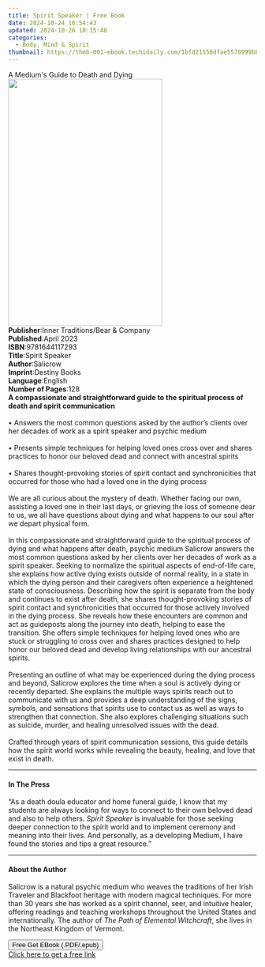 ```yaml
---
title: Spirit Speaker | Free Book
date: 2024-10-24 16:54:43
updated: 2024-10-26 10:15:48
categories:
  - Body, Mind & Spirit
thumbnail: https://thmb-001-ebook.techidaily.com/1bfd21550dfae5578999bb61a5ccc20bf2195421f7c7d6bcb956c05ed71101bb.jpg
---
```

<main id="book-container">
  <div class="flex flex-col">
    <div class="book-brief flex-1 py-6 px-4 sm:p-6 md:py-10 md:px-8">
      <!-- brief-->
      <div class="book-brief-main">A Medium's Guide to Death and Dying</div>
    </div>
    <div
      class="book-meta-info flex-1 grid gap-4 col-start-1 col-end-3 row-start-1 sm:mb-6 sm:grid-cols-4 lg:gap-6 lg:col-start-2 lg:row-end-6 lg:row-span-6 lg:mb-0"
    >
      <div
        class="book-meta-info-left place-content-center mt-4 p-4 text-sm leading-6 col-start-2 col-span-2 dark:text-slate-400"
      >
        <img
          class="w-full h-500 object-cover rounded-lg sm:h-255 sm:col-span-2 lg:col-span-full"
          src="https://img-001-ebook.techidaily.com/990f645fd064cef7f4cbd51548d2d1d26179c349ddebc8b6fe70e3e96afc323b.jpg"
          alt=""
          width="312"
          height="500"
        />
      </div>
      <div
        class="book-meta-info-right mt-2 col-start-1 row-start-2 col-span-3 self-center"
      >
        <!-- meta data  -->
        <div class="flex flex-col px-4 md:px-8">
          <div class="flex-1">
            <strong>Publisher</strong>:<span class="px-2"
              >Inner Traditions/Bear &amp; Company</span
            >
          </div>
          <div class="flex-1">
            <strong>Published</strong>:<span class="px-2">April 2023</span>
          </div>
          <div class="flex-1">
            <strong>ISBN</strong>:<span class="px-2">9781644117293</span>
          </div>
          <div class="flex-1">
            <strong>Title</strong>:<span class="px-2">Spirit Speaker</span>
          </div>
          <div class="flex-1">
            <strong>Author</strong>:<span class="px-2">Salicrow</span>
          </div>
          <div class="flex-1">
            <strong>Imprint</strong>:<span class="px-2">Destiny Books</span>
          </div>
          <div class="flex-1">
            <strong>Language</strong>:<span class="px-2">English</span>
          </div>
          <div class="flex-1">
            <strong>Number of Pages</strong>:<span class="px-2">128</span>
          </div>
        </div>
      </div>
    </div>
    <div class="book-description flex-1 py-6 px-4 sm:p-6 md:py-10 md:px-8">
      <div class="book-description-main">
        <div accordion-content="" id="description">
          <b
            >A compassionate and straightforward guide to the spiritual process
            of death and spirit communication</b
          ><br /><br />• Answers the most common questions asked by the author’s
          clients over her decades of work as a spirit speaker and psychic
          medium<br /><br />• Presents simple techniques for helping loved ones
          cross over and shares practices to honor our beloved dead and connect
          with ancestral spirits<br /><br />• Shares thought-provoking stories
          of spirit contact and synchronicities that occurred for those who had
          a loved one in the dying process<br /><br />We are all curious about
          the mystery of death. Whether facing our own, assisting a loved one in
          their last days, or grieving the loss of someone dear to us, we all
          have questions about dying and what happens to our soul after we
          depart physical form. <br /><br />In this compassionate and
          straightforward guide to the spiritual process of dying and what
          happens after death, psychic medium Salicrow answers the most common
          questions asked by her clients over her decades of work as a spirit
          speaker. Seeking to normalize the spiritual aspects of end-of-life
          care, she explains how active dying exists outside of normal reality,
          in a state in which the dying person and their caregivers often
          experience a heightened state of consciousness. Describing how the
          spirit is separate from the body and continues to exist after death,
          she shares thought-provoking stories of spirit contact and
          synchronicities that occurred for those actively involved in the dying
          process. She reveals how these encounters are common and act as
          guideposts along the journey into death, helping to ease the
          transition. She offers simple techniques for helping loved ones who
          are stuck or struggling to cross over and shares practices designed to
          help honor our beloved dead and develop living relationships with our
          ancestral spirits. <br /><br />Presenting an outline of what may be
          experienced during the dying process and beyond, Salicrow explores the
          time when a soul is actively dying or recently departed. She explains
          the multiple ways spirits reach out to communicate with us and
          provides a deep understanding of the signs, symbols, and sensations
          that spirits use to contact us as well as ways to strengthen that
          connection. She also explores challenging situations such as suicide,
          murder, and healing unresolved issues with the dead.
          <br /><br />Crafted through years of spirit communication sessions,
          this guide details how the spirit world works while revealing the
          beauty, healing, and love that exist in death.
        </div>
        <div class="accordion-fader"></div>
      </div>
    </div>
    <div class="book-excerpts flex-1 py-6 px-4 sm:p-6 md:py-10 md:px-8">
      <!-- excerpts-->
      <div class="book-excerpts-main">
        <hr />
        <h4 class="placeholder placeholder-heading">
          <span>In The Press</span>
        </h4>
        <p>
          “As a death doula educator and home funeral guide, I know that my
          students are always looking for ways to connect to their own beloved
          dead and also to help others. <i>Spirit Speaker</i> is invaluable for
          those seeking deeper connection to the spirit world and to implement
          ceremony and meaning into their lives. And personally, as a developing
          Medium, I have found the stories and tips a great resource.”
        </p>
      </div>
    </div>
    <div class="book-about-author flex-1 py-6 px-4 sm:p-6 md:py-10 md:px-8">
      <!-- about author-->
      <div class="book-main-author-main">
        <hr />
        <h4 class="placeholder placeholder-heading">
          <span>About the Author</span>
        </h4>
        <p>
          Salicrow is a natural psychic medium who weaves the traditions of her
          Irish Traveler and Blackfoot heritage with modern magical techniques.
          For more than 30 years she has worked as a spirit channel, seer, and
          intuitive healer, offering readings and teaching workshops throughout
          the United States and internationally. The author of
          <i>The Path of Elemental Witchcraft</i>, she lives in the Northeast
          Kingdom of Vermont.
        </p>
      </div>
    </div>
    <div class="book-free-get flex-1 py-6 px-4 sm:p-6 md:py-10 md:px-8">
      <button
        id="btn-free-get"
        class="bg-blue-500 hover:bg-blue-700 text-white font-bold py-2 px-4 rounded"
      >
        Free Get EBook (.PDF/.epub)
      </button>
      <div id="countdown-display" class="px-2 text-lg mt-2"></div>
      <a
        id="free-link"
        class="hidden bg-blue-500 hover:bg-blue-700 text-white font-bold py-2 px-4 rounded"
        href="https://www.ebooks.com/en-us/book/210644972/spirit-speaker/salicrow/"
        target="_blank"
        >Click here to get a free link</a
      >
    </div>
    <script>
      let countdownTime = 0;
      let countdownInterval = null;
      document
        .getElementById('btn-free-get')
        .addEventListener('click', startCountdown);
      function startCountdown() {
        countdownTime = new Date().getTime() + 60000 * 3;
        countdownInterval = setInterval(updateCountdown, 1000);
        document.getElementById('btn-free-get').disabled = true;
        document
          .getElementById('btn-free-get')
          .classList.add('bg-gray-500', 'cursor-not-allowed');
      }
      function updateCountdown() {
        let currentTime = new Date().getTime();
        let timeLeft = countdownTime - currentTime;
        let secondsLeft = Math.floor(timeLeft / 1000);
        document.getElementById('countdown-display').innerHTML =
          `Remaining time: ${secondsLeft} seconds.`;
        if (secondsLeft <= 0) {
          clearInterval(countdownInterval);
          document.getElementById('btn-free-get').classList.add('hidden');
          document.getElementById('free-link').classList.remove('hidden');
          document.getElementById('countdown-display').innerHTML = '';
        }
      }
    </script>
  </div>
</main>
